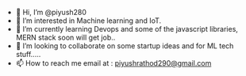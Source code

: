 - 👋 Hi, I’m @piyush280
- 👀 I’m interested in Machine learning and IoT. 
- 🌱 I’m currently learning Devops and some of the javascript libraries, MERN stack soon will get job..
- 💞️ I’m looking to collaborate on some startup ideas and for ML tech stuff.....
- 📫 How to reach me email at : piyushrathod290@gmail.com

<!---
piyush280/piyush280 is a ✨ special ✨ repository because its `README.md` (this file) appears on your GitHub profile.
You can click the Preview link to take a look at your changes.
--->
